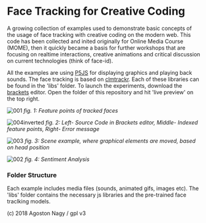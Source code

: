 # Face Tracking for Creative Coding

A growing collection of examples used to demonstrate basic concepts of the usage of face tracking with creative coding on the modern web. This code has been collected and inited originally for Online Media Course (MOME), then it quickly became a basis for further workshops that are focusing on realtime interactions, creative animations and critical discussion on current technologies (think of face-id).

All the examples are using [P5JS](http://p5js.org/) for displaying graphics and playing back sounds. The face tracking is based on [clmtrackr](https://github.com/auduno/clmtrackr). Each of these libraries can be found in the 'libs' folder. To launch the experiments, download the [brackets](http://brackets.io/) editor. Open the folder of this repository and hit 'live preview' on the top right.

![001](https://user-images.githubusercontent.com/270431/40185787-c0e67830-59f3-11e8-9b94-5e619b195f57.jpg)
_fig. 1: Feature points of tracked faces_

![004inverted](https://user-images.githubusercontent.com/270431/40185873-0b663e18-59f4-11e8-94b8-250c339d3813.jpg)
_fig. 2: Left- Source Code in Brackets editor, Middle- Indexed feature points, Right- Error message_

![003](https://user-images.githubusercontent.com/270431/40185938-32323722-59f4-11e8-98a0-0bb116c9bf3c.jpg)
_fig. 3: Scene example, where graphical elements are moved, based on head position_

![002](https://user-images.githubusercontent.com/270431/40185998-5080e4f8-59f4-11e8-879a-97ec2d30deef.jpg)
_fig. 4: Sentiment Analysis_

### Folder Structure

Each example includes media files (sounds, animated gifs, images etc). The 'libs' folder contains the necessary js libraries and the pre-trained face traclking models. 

(c) 2018 Agoston Nagy / gpl v3

